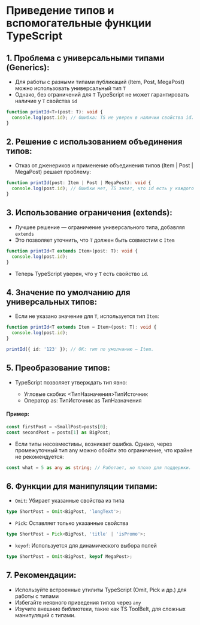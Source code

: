# Приведение типов и вспомогательные функции TypeScript

## 1. Проблема с универсальными типами (Generics):

- Для работы с разными типами публикаций (Item, Post, MegaPost) можно использовать универсальный тип `T`
- Однако, без ограничений для `T` TypeScript не может гарантировать наличие у `T` свойства `id`

```ts
function printId<T>(post: T): void {
  console.log(post.id); // Ошибка: TS не уверен в наличии свойства id.
}
```

## 2. Решение с использованием объединения типов:

- Отказ от дженериков и применение объединения типов (Item | Post | MegaPost) решает проблему:

```ts
function printId(post: Item | Post | MegaPost): void {
  console.log(post.id); // Ошибки нет, TS знает, что id есть у каждого из типов.
}
```

## 3. Использование ограничения (extends):

- Лучшее решение — ограничение универсального типа, добавляя `extends`
- Это позволяет уточнить, что `T` должен быть совместим с `Item`

```ts
function printId<T extends Item>(post: T): void {
  console.log(post.id);
}
```

- Теперь TypeScript уверен, что у `T` есть свойство `id`.

## 4. Значение по умолчанию для универсальных типов:

- Если не указано значение для `T`, используется тип `Item`:

```ts
function printId<T extends Item = Item>(post: T): void {
  console.log(post.id);
}

printId({ id: '123' }); // OK: тип по умолчанию — Item.
```

## 5. Преобразование типов:

- TypeScript позволяет утверждать тип явно:

  - Угловые скобки: <ТипНазначения>ТипИсточник
  - Оператор as: ТипИсточник as ТипНазначения

#### Пример:

```ts
const firstPost = <SmallPost>posts[0];
const secondPost = posts[1] as BigPost;
```

- Если типы несовместимы, возникает ошибка. Однако, через промежуточный тип any можно обойти это ограничение, что крайне не рекомендуется:

```ts
const what = 5 as any as string; // Работает, но плохо для поддержки.
```

## 6. Функции для манипуляции типами:

- `Omit`: Убирает указанные свойства из типа

```ts
type ShortPost = Omit<BigPost, 'longText'>;
```

- `Pick`: Оставляет только указанные свойства

```ts
type ShortPost = Pick<BigPost, 'title' | 'isPromo'>;
```

- `keyof`: Используется для динамического выбора полей

```ts
type ShortPost = Omit<BigPost, keyof MegaPost>;
```

## 7. Рекомендации:

- Используйте встроенные утилиты TypeScript (Omit, Pick и др.) для работы с типами
- Избегайте неявного приведения типов через `any`
- Изучите внешние библиотеки, такие как TS ToolBelt, для сложных манипуляций с типами.
